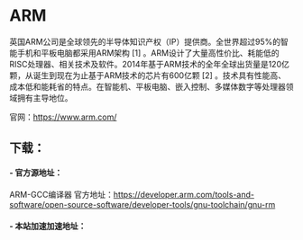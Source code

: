 # ARM

英国ARM公司是全球领先的半导体知识产权（IP）提供商。全世界超过95%的智能手机和平板电脑都采用ARM架构 [1]  。ARM设计了大量高性价比、耗能低的RISC处理器、相关技术及软件。2014年基于ARM技术的全年全球出货量是120亿颗，从诞生到现在为止基于ARM技术的芯片有600亿颗 [2]  。技术具有性能高、成本低和能耗省的特点。在智能机、平板电脑、嵌入控制、多媒体数字等处理器领域拥有主导地位。

官网：https://www.arm.com/

## 下载：
#### - 官方源地址：

ARM-GCC编译器 官方地址：https://developer.arm.com/tools-and-software/open-source-software/developer-tools/gnu-toolchain/gnu-rm


#### - 本站加速加速地址：

<ul id="packs-list">

</ul>

